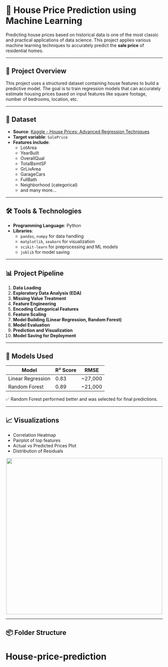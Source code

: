 # 🏡 House Price Prediction using Machine Learning

Predicting house prices based on historical data is one of the most classic and practical applications of data science. This project applies various machine learning techniques to accurately predict the **sale price** of residential homes.

---

## 📌 Project Overview

This project uses a structured dataset containing house features to build a predictive model. The goal is to train regression models that can accurately estimate housing prices based on input features like square footage, number of bedrooms, location, etc.

---

## 📁 Dataset

- **Source**: [Kaggle - House Prices: Advanced Regression Techniques](https://www.kaggle.com/c/house-prices-advanced-regression-techniques/data)
- **Target variable**: `SalePrice`
- **Features include**: 
  - LotArea
  - YearBuilt
  - OverallQual
  - TotalBsmtSF
  - GrLivArea
  - GarageCars
  - FullBath
  - Neighborhood (categorical)
  - and many more...

---

## 🛠️ Tools & Technologies

- **Programming Language**: Python
- **Libraries**:
  - `pandas`, `numpy` for data handling
  - `matplotlib`, `seaborn` for visualization
  - `scikit-learn` for preprocessing and ML models
  - `joblib` for model saving

---

## 📊 Project Pipeline

1. **Data Loading**
2. **Exploratory Data Analysis (EDA)**
3. **Missing Value Treatment**
4. **Feature Engineering**
5. **Encoding Categorical Features**
6. **Feature Scaling**
7. **Model Building (Linear Regression, Random Forest)**
8. **Model Evaluation**
9. **Prediction and Visualization**
10. **Model Saving for Deployment**

---

## 🧪 Models Used

| Model               | R² Score | RMSE     |
|--------------------|----------|----------|
| Linear Regression   | 0.83     | ~27,000  |
| Random Forest       | 0.89     | ~21,000  |

✅ Random Forest performed better and was selected for final predictions.

---

## 📈 Visualizations

- Correlation Heatmap
- Pairplot of top features
- Actual vs Predicted Prices Plot
- Distribution of Residuals

<p align="center">
  <img src="assets/price_plot.png" width="500"/>
</p>

---

## 📦 Folder Structure

# House-price-prediction
